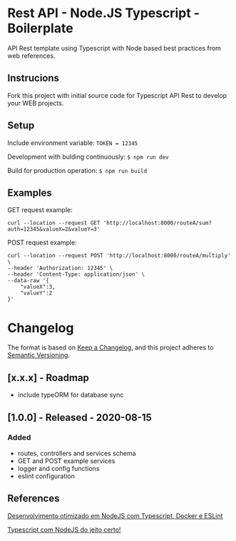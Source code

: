 # Rest API - Node.JS Typescript - Boilerplate
API Rest template using Typescript with Node based best practices from web references.

## Instrucions

Fork this project with initial source code for Typescript API Rest to develop your WEB projects.

## Setup

Include environment variable:
```TOKEN = 12345```

Development with bulding continuously: 
``` $ npm run dev ```

Build for production operation: 
```$ npm run build```

## Examples 

GET request example:

```
curl --location --request GET 'http://localhost:8000/routeA/sum?auth=12345&valueX=2&valueY=3'
```
POST request example:
```
curl --location --request POST 'http://localhost:8000/routeA/multiply' \
--header 'Authorization: 12345' \
--header 'Content-Type: application/json' \
--data-raw '{
    "valueX":3,
    "valueY":2
}'
```
# Changelog

The format is based on [Keep a Changelog](https://keepachangelog.com/en/1.0.0/),
and this project adheres to [Semantic Versioning](https://semver.org/spec/v2.0.0.html).

## [x.x.x] - Roadmap
- include typeORM for database sync

## [1.0.0] - Released - 2020-08-15

### Added

- routes, controllers and services schema
- GET and POST example services
- logger and config functions
- eslint configuration

## References

[Desenvolvimento otimizado em NodeJS com Typescript, Docker e ESLint](https://marquesfernandes.com/desenvolvimento-otimizado-em-nodejs-com-typescript-docker-e-eslint/)

[Typescript com NodeJS do jeito certo!](https://youtu.be/aTf8QTjw4RE)